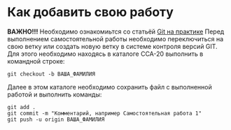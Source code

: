 # Как добавить свою работу

**ВАЖНО!!!**
Необходимо ознакомиьтся со статьёй [Git на практике](https://habr.com/ru/post/342116/)
Перед выполнением самостоятельной работы необходимо переключиться на свою ветку или создать новую ветку в системе контроля версий GIT. Для этого необходимо находясь в каталоге CCA-20 выполнить в командной строке:

```shell
git checkout -b ВАША_ФАМИЛИЯ
```

Далее в этом каталоге необходимо сохранить файл с выполненной работой и выполнить команды:

```shell
git add .
git commit -m "Комментарий, например Самостоятельная работа 1"
git push -u origin ВАША_ФАМИЛИЯ
```

